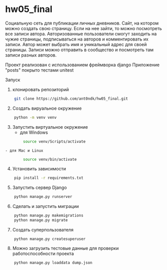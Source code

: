 # hw05_final

Социальную сеть для публикации личных дневников.
Сайт, на котором можно создать свою страницу. Если на нее зайти, то можно посмотреть все записи автора.
Авторизованные пользователи смогут заходить на чужие страницы, подписываться на авторов и комментировать их записи.
Автор может выбрать имя и уникальный адрес для своей страницы.
Записи можно отправить в сообщество и посмотреть там записи разных авторов.

Проект реализован с использованием фреймворка django
Приложение "posts" покрыто тестами unitest

Запуск 
1. клонировать репозиторий     
```sh
    git clone https://github.com/ant0ndk/hw05_final.git
```
2. Создать вируальное окружение
```sh
    python -m venv venv
```
3. Запустить виртуальное окружение
    - для Windows
```sh
        source venv/Scripts/activate
```
    - для Mac и Linux
```sh
        source venv/bin/activate
```
4. Установить зависимости
```sh
    pip install -r requirements.txt
```
5. Запустить сервер Django
```sh
    python manage.py runserver
```
6. Сделать и запустить миграции
```sh
    python manage.py makemigrations
    python manage.py migrate
```
7. Создать суперпользователя
```
    python manage.py createsuperuser
```
8. Можно загрузить тестовые данные для проверки работоспособности проекта
```sh
    python manage.py loaddata dump.json
```
